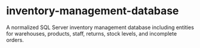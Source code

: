 # inventory-management-database
A normalized SQL Server inventory management database including entities for warehouses, products, staff, returns, stock levels, and incomplete orders.
